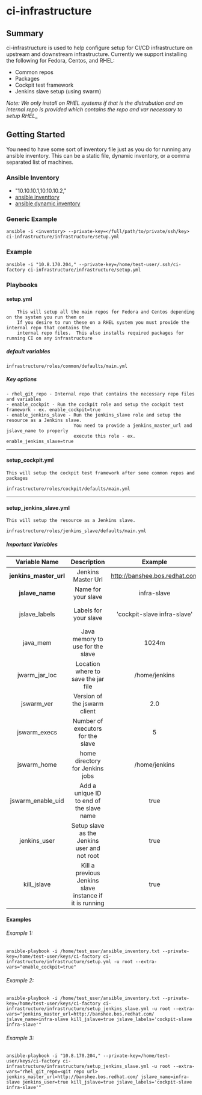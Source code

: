 # ci-infrastructure

## Summary

ci-infrastructure is used to help configure setup for CI/CD infrastructure on upstream and downstream infrastructure.
Currently we support installing the following for Fedora, Centos, and RHEL:

 - Common repos
 - Packages
 - Cockpit test framework
 - Jenkins slave setup (using swarm)

_Note: We only install on RHEL systems if that is the distrubution and an internal repo is provided which contains the repo and var necessary to setup RHEL__



## Getting Started

You need to have some sort of inventory file just as you do for running any ansible inventory.
This can be a static file, dynamic inventory, or a comma separated list of machines.

### Ansible Inventory

- "10.10.10.1,10.10.10.2,"
- [ansible inventtory](http://docs.ansible.com/ansible/intro_inventory.html)
- [ansible dynamic inventory](http://docs.ansible.com/ansible/intro_dynamic_inventory.html)

### Generic Example
```
ansible -i <inventory> --private-key=</full/path/to/private/ssh/key> ci-infrastructure/infrastructure/setup.yml

```

### Example

```
ansible -i "10.8.170.204," --private-key=/home/test-user/.ssh/ci-factory ci-infrastructure/infrastructure/setup.yml

```

### Playbooks

####  setup.yml
        This will setup all the main repos for Fedora and Centos depending on the system you run them on
        If you desire to run these on a RHEL system you must provide the internal repo that contains the
        internal repo files.  This also installs required packages for running CI on any infrastructure

##### default variables
```
infrastructure/roles/common/defaults/main.yml
```

##### Key options
    - rhel_git_repo - Internal repo that contains the necessary repo files and variables
    - enable_cockpit - Run the cockpit role and setup the cockpit test framework - ex. enable_cockpit=true
    - enable_jenkins_slave - Run the jenkins_slave role and setup the resource as a Jenkins slave.
                             You need to provide a jenkins_master_url and jslave_name to properly
                             execute this role - ex. enable_jenkins_slave=true
_______

#### setup_cockpit.yml
    This will setup the cockpit test framework after some common repos and packages

```
infrastructure/roles/cockpit/defaults/main.yml
```
_______

#### setup_jenkins_slave.yml
    This will setup the resource as a Jenkins slave.

```
infrastructure/roles/jenkins_slave/defaults/main.yml
```

##### Important Variables

| Variable Name          | Description                                                     | Example                       | Default                       | Required |
|:----------------------:|:---------------------------------------------------------------:|:-----------------------------:|:-----------------------------:|:--------:|
| **jenkins_master_url** |     Jenkins Master Url                                          | http://banshee.bos.redhat.com |   None                        | Yes      |
| **jslave_name**        |     Name for your slave                                         | infra-slave                   |   None                        | Yes      |
| jslave_labels          |     Labels for your slave                                       | 'cockpit-slave infra-slave'   |   'cockpit-slave infra-slave' | No       |
| java_mem               |     Java memory to use for the slave                            | 1024m                         |   2048m                       | No       |
| jwarm_jar_loc          |     Location where to save the jar file                         | /home/jenkins                 |   /home/jenkins               | No       |
| jswarm_ver             |     Version of the jswarm client                                | 2.0                           |   2.0                         | No       |
| jswarm_execs           |     Number of executors for the slave                           | 5                             |   10                          | No       |
| jswarm_home            |     home directory for Jenkins jobs                             | /home/jenkins                 |   /home/jenkins               | No       |
| jswarm_enable_uid      |     Add a unique ID to end of the slave name                    | true                          |   false                       | No       |
| jenkins_user           |     Setup slave as the Jenkins user and not root                | true                          |   false                       | No       |
| kill_jslave            |     Kill a previous Jenkins slave instance if it is running     | true                          |   false                       | No       |


#### Examples

###### Example 1:

```
ansible-playbook -i /home/test_user/ansible_inventory.txt --private-key=/home/test-user/keys/ci-factory ci-infrastructure/infrastructure/setup.yml -u root --extra-vars="enable_cockpit=true"
```


###### Example 2:

```
ansible-playbook -i /home/test_user/ansible_inventory.txt --private-key=/home/test-user/keys/ci-factory ci-infrastructure/infrastructure/setup_jenkins_slave.yml -u root --extra-vars="jenkins_master_url=http://banshee.bos.redhat.com/ jslave_name=infra-slave kill_jslave=true jslave_labels='cockpit-slave infra-slave'"
```

###### Example 3:

```
ansible-playbook -i "10.8.170.204," --private-key=/home/test-user/keys/ci-factory ci-infrastructure/infrastructure/setup_jenkins_slave.yml -u root --extra-vars="rhel_git_repo=<git repo url> jenkins_master_url=http://banshee.bos.redhat.com/ jslave_name=infra-slave jenkins_user=true kill_jslave=true jslave_labels='cockpit-slave infra-slave'"
```
